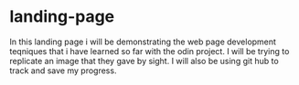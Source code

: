 # landing-page
In this landing page i will be demonstrating the web page development teqniques that i have learned so far with the odin project. I will be trying to replicate an image that they gave by sight. I will also be using git hub to track and save my progress.